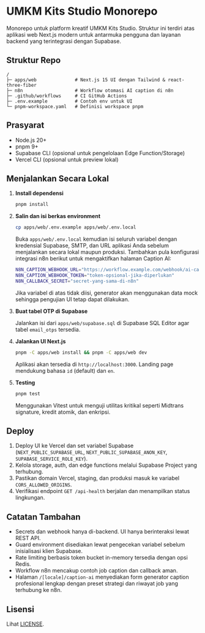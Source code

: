 # UMKM Kits Studio Monorepo

Monorepo untuk platform kreatif UMKM Kits Studio. Struktur ini terdiri atas aplikasi web Next.js modern untuk antarmuka pengguna dan layanan backend yang terintegrasi dengan Supabase.

## Struktur Repo

```
/
├─ apps/web              # Next.js 15 UI dengan Tailwind & react-three-fiber
├─ n8n                   # Workflow otomasi AI caption di n8n
├─ .github/workflows     # CI GitHub Actions
├─ .env.example          # Contoh env untuk UI
└─ pnpm-workspace.yaml   # Definisi workspace pnpm
```

## Prasyarat

- Node.js 20+
- pnpm 9+
- Supabase CLI (opsional untuk pengelolaan Edge Function/Storage)
- Vercel CLI (opsional untuk preview lokal)

## Menjalankan Secara Lokal

1. **Install dependensi**

   ```bash
   pnpm install
   ```

2. **Salin dan isi berkas environment**

   ```bash
   cp apps/web/.env.example apps/web/.env.local
   ```

   Buka `apps/web/.env.local` kemudian isi seluruh variabel dengan kredensial Supabase, SMTP, dan URL aplikasi Anda sebelum menjalankan secara lokal maupun produksi. Tambahkan pula konfigurasi integrasi n8n berikut untuk mengaktifkan halaman Caption AI:

   ```bash
   N8N_CAPTION_WEBHOOK_URL="https://workflow.example.com/webhook/ai-caption"
   N8N_CAPTION_WEBHOOK_TOKEN="token-opsional-jika-diperlukan"
   N8N_CALLBACK_SECRET="secret-yang-sama-di-n8n"
   ```

   Jika variabel di atas tidak diisi, generator akan menggunakan data mock sehingga pengujian UI tetap dapat dilakukan.

3. **Buat tabel OTP di Supabase**

   Jalankan isi dari `apps/web/supabase.sql` di Supabase SQL Editor agar tabel `email_otps` tersedia.

4. **Jalankan UI Next.js**

   ```bash
   pnpm -C apps/web install && pnpm -C apps/web dev
   ```

   Aplikasi akan tersedia di `http://localhost:3000`. Landing page mendukung bahasa `id` (default) dan `en`.

5. **Testing**

   ```bash
   pnpm test
   ```

   Menggunakan Vitest untuk menguji utilitas kritikal seperti Midtrans signature, kredit atomik, dan enkripsi.

## Deploy

1. Deploy UI ke Vercel dan set variabel Supabase (`NEXT_PUBLIC_SUPABASE_URL`, `NEXT_PUBLIC_SUPABASE_ANON_KEY`, `SUPABASE_SERVICE_ROLE_KEY`).
2. Kelola storage, auth, dan edge functions melalui Supabase Project yang terhubung.
3. Pastikan domain Vercel, staging, dan produksi masuk ke variabel `CORS_ALLOWED_ORIGINS`.
4. Verifikasi endpoint `GET /api-health` berjalan dan menampilkan status lingkungan.

## Catatan Tambahan

- Secrets dan webhook hanya di-backend. UI hanya berinteraksi lewat REST API.
- Guard environment disediakan lewat pengecekan variabel sebelum inisialisasi klien Supabase.
- Rate limiting berbasis token bucket in-memory tersedia dengan opsi Redis.
- Workflow n8n mencakup contoh job caption dan callback aman.
- Halaman `/[locale]/caption-ai` menyediakan form generator caption profesional lengkap dengan preset strategi dan riwayat job yang terhubung ke n8n.

## Lisensi

Lihat [LICENSE](./LICENSE).
